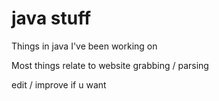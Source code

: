 # java stuff

Things in java I've been working on

Most things relate to website grabbing / parsing

edit / improve if u want
